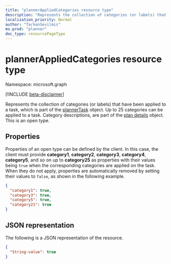 ```yaml
---
title: "plannerAppliedCategories resource type"
description: "Represents the collection of categories (or labels) that have been applied to a task, which is part of the plannerTask object."
localization_priority: Normal
author: "TarkanSevilmis"
ms.prod: "planner"
doc_type: resourcePageType
---
```


# plannerAppliedCategories resource type

Namespace: microsoft.graph

[!INCLUDE [beta-disclaimer](../../includes/beta-disclaimer.md)]

Represents the collection of categories (or labels) that have been applied to a task, which is part of the [plannerTask](plannertask.md) object.
Up to 25 categories can be applied to a task. Category descriptions, are part of the [plan details](plannerplandetails.md) object. This is an open type.

## Properties
Properties of an open type can be defined by the client. In this case, the client must provide **category1**, **category2**, **category3**, **category4**, **category5**, and so on up to **category25** as properties with their values being `true` when the corresponding categories are applied on the task. When they do not apply, properties are automatically removed by setting their values to `false`, as shown in the following example.

```json
{
  "category1": true,
  "category3": true,
  "category5": true,
  "category21": true
}
```

## JSON representation

The following is a JSON representation of the resource.

<!-- {
  "blockType": "resource",
  "optionalProperties": [

  ],
  "@odata.type": "microsoft.graph.plannerAppliedCategories"
}-->

```json
{
  "String-value": true
}
```

<!-- uuid: 8fcb5dbc-d5aa-4681-8e31-b001d5168d79
2015-10-25 14:57:30 UTC -->
<!--
{
  "type": "#page.annotation",
  "description": "plannerAppliedCategories resource",
  "keywords": "",
  "section": "documentation",
  "tocPath": "",
  "suppressions": []
}
-->


